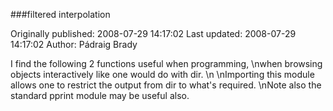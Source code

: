 ###filtered interpolation

Originally published: 2008-07-29 14:17:02
Last updated: 2008-07-29 14:17:02
Author: Pádraig Brady

I find the following 2 functions useful when programming,\nwhen browsing objects interactively like one would do with dir.\n\nImporting this module allows one to restrict the output from dir to what's required.\nNote also the standard pprint module may be useful also.